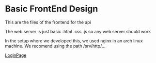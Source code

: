 # Basic FrontEnd Design

This are the files of the frontend for the api

The web server is just basic .html .css .js so any web server should work

In the setup where we developed this, we used nginx in an arch linux machine. We recomend using the path /srv/http/... 

[LoginPage]([https://github.com/d03f/ProyectoFinalDAM/blob/bd2f804b556b7bf1430722be59962a54c4b01cef/webServer/img/login.png])
